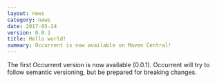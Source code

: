 ```yaml
---
layout: news
category: news
date: 2017-05-24
version: 0.0.1
title: Hello world!
summary: Occurrent is now available on Maven Central!
---
```


The first Occurrent version is now available (0.0.1).
Occurrent will try to follow semantic versioning, but be prepared for breaking changes.
